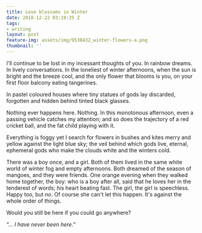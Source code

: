 ```yaml
---
title: Love blossoms in Winter
date: 2018-12-22 03:19:25 Z
tags:
- writing
layout: post
feature-img: assets/img/9538432_winter-flowers-a.png
thumbnail: ''
---
```


I'll continue to be lost in my incessant thoughts of you. In rainbow dreams. In lively conversations. In the loneliest of winter afternoons, when the sun is bright and the breeze cool, and the only flower that blooms is you, on your first floor balcony eating tangerines.

In pastel coloured houses where tiny statues of gods lay discarded, forgotten and hidden behind tinted black glasses.

Nothing ever happens here. Nothing. In this monotonous afternoon, even a passing vehicle catches my attention; and so does the trajectory of a red cricket ball, and the fat child playing with it.

Everything is foggy yet I search for flowers in bushes and kites merry and yellow against the light blue sky; the veil behind which gods live, eternal, ephemeral gods who make the clouds white and the winters cold.

There was a boy once, and a girl. Both of them lived in the same white world of winter fog and empty afternoons. Both dreamed of the season of mangoes, and they were friends. One orange evening when they walked home together, the boy: who is a boy after all, said that he loves her in the tenderest of words; his heart beating fast. The girl, the girl is speechless. Happy too, but _no_. Of course she can't let this happen. It's against the whole order of things.

Would you still be here if you could go anywhere?

_"... I have never been here."_